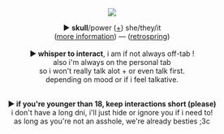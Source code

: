 <p align="center">
<p align="center">
<img src="https://64.media.tumblr.com/4165c37042159be3db3f51faa45f902a/5d14eac90ebb7cc5-45/s540x810/d107b8f829f3f92a98acc1321d464f84a5016429.gifv">
</p>
<p align="center"> 
► <b>skull</b>/power (<a href="https://pronouns.cc/@gweniiezy">+</a>) she/they/it
<br>(<a href="patreon.com/gweniiez">more information</a>) ― (<a href="https://retrospring.net/@gweniiez">retrospring</a>) 
<br><br><b>► whisper to interact</b>,  i am if not always off-tab ! 
<br>also i'm always on the personal tab  
<br>so i won't really talk alot + or even talk first.
<br>depending on mood or if i feel talkative.  
<p align="center">   
<br><b><b>► if you're younger than 18, keep interactions short (please)</b>
<br></b>i don't have a long dni, i'll just hide or ignore you if i need to!</b>
<br></b>as long as you're not an asshole, we're already besties ;3c</b>
